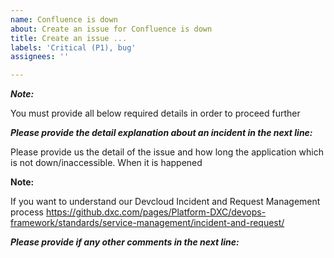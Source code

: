 ```yaml
---
name: Confluence is down
about: Create an issue for Confluence is down
title: Create an issue ...
labels: 'Critical (P1), bug'
assignees: ''

---
```


***Note:***

You must provide all below required details in order to proceed further



***Please provide the detail explanation about an incident in the next line:***

Please provide us the detail of the issue and how long the application which is not down/inaccessible. When it is happened




**Note:** 

If you want to understand our Devcloud Incident and Request Management process https://github.dxc.com/pages/Platform-DXC/devops-framework/standards/service-management/incident-and-request/


***Please provide if any other comments in the next line:***
